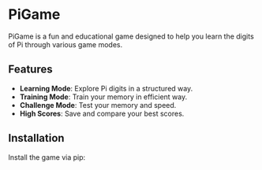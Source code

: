 # PiGame

PiGame is a fun and educational game designed to help you learn the digits of Pi through various game modes.

## Features
- **Learning Mode**: Explore Pi digits in a structured way.
- **Training Mode**: Train your memory in efficient way.
- **Challenge Mode**: Test your memory and speed.
- **High Scores**: Save and compare your best scores.

## Installation
Install the game via pip:

